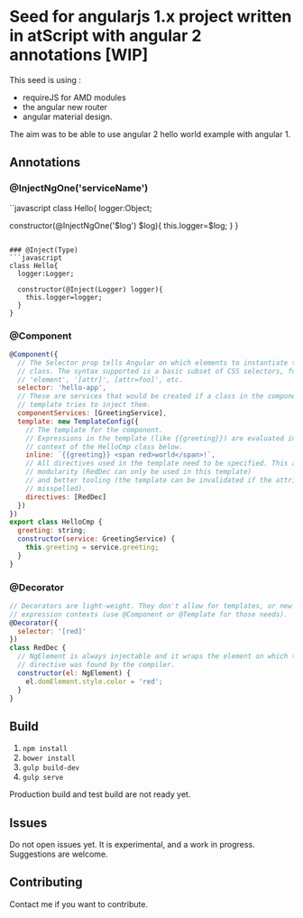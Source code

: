 # Seed for angularjs 1.x project written in atScript with angular 2 annotations [WIP]
This seed is using :
 - requireJS for AMD modules
 - the angular new router
 - angular material design.
 
 The aim was to be able to use angular 2 hello world example with angular 1.

## Annotations
### @InjectNgOne('serviceName')
``javascript
class Hello{
  logger:Object;
  
  constructor(@InjectNgOne('$log') $log){
    this.logger=$log;
  }
}
```

### @Inject(Type)
```javascript
class Hello{
  logger:Logger;

  constructor(@Inject(Logger) logger){
    this.logger=logger;
  }
}
```


### @Component
```javascript
@Component({
  // The Selector prop tells Angular on which elements to instantiate this
  // class. The syntax supported is a basic subset of CSS selectors, for example
  // 'element', '[attr]', [attr=foo]', etc.
  selector: 'hello-app',
  // These are services that would be created if a class in the component's
  // template tries to inject them.
  componentServices: [GreetingService],
  template: new TemplateConfig({
    // The template for the component.
    // Expressions in the template (like {{greeting}}) are evaluated in the
    // context of the HelloCmp class below.
    inline: `{{greeting}} <span red>world</span>!`,
    // All directives used in the template need to be specified. This allows for
    // modularity (RedDec can only be used in this template)
    // and better tooling (the template can be invalidated if the attribute is
    // misspelled).
    directives: [RedDec]
  })
})
export class HelloCmp {
  greeting: string;
  constructor(service: GreetingService) {
    this.greeting = service.greeting;
  }
}
```

### @Decorator
```javascript
// Decorators are light-weight. They don't allow for templates, or new
// expression contexts (use @Component or @Template for those needs).
@Decorator({
  selector: '[red]'
})
class RedDec {
  // NgElement is always injectable and it wraps the element on which the
  // directive was found by the compiler.
  constructor(el: NgElement) {
    el.domElement.style.color = 'red';
  }
}
```
 
## Build
1. `npm install`
2. `bower install`
3. `gulp build-dev`
4. `gulp serve`

Production build and test build are not ready yet.

## Issues
Do not open issues yet. It is experimental, and a work in progress.
Suggestions are welcome.

## Contributing
Contact me if you want to contribute.
